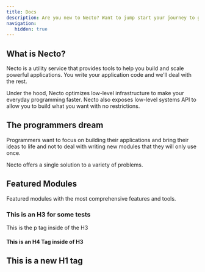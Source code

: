 ```yaml
---
title: Docs
description: Are you new to Necto? Want to jump start your journey to get developing as fast as possible? The fastest way to get started us by jumping in directly to a module for the language of your choice.
navigation: 
   hidden: true
---    
```

 
## What is Necto? 
 
Necto is a utility service that provides tools to help you build and scale powerful applications. You write your application code and we'll deal with the rest.

Under the hood, Necto optimizes low-level infrastructure to make your everyday programming faster. Necto also exposes low-level systems API to allow you to build what you want with no restrictions. 

## The programmers dream  
    
Programmers want to focus on building their applications and bring their ideas to life and not to deal with writing new modules that they will only use once.

Necto offers a single solution to a variety of problems.
  
## Featured Modules

Featured modules with the most comprehensive features and tools. 

### This is an H3 for some tests

This is the p tag inside of the H3

#### This is an H4 Tag inside of H3

## This is a new H1 tag

